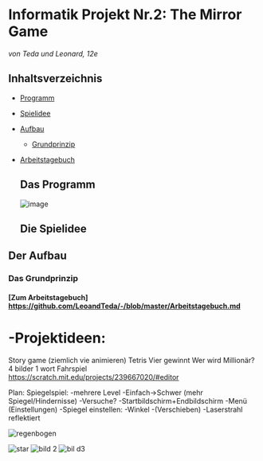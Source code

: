 # Informatik Projekt Nr.2: The Mirror Game
*von Teda und Leonard, 12e*

## Inhaltsverzeichnis

* [Programm](#Programm)
* [Spielidee](#Spielidee)
* [Aufbau](#Aufbau)
  * [Grundprinzip](#Grundprinzip)
* [Arbeitstagebuch](#Arbeitstagebuch) 
  
  ## Das Programm <a name="Programm"></a>
  
  ![image](https://user-images.githubusercontent.com/42579285/48960806-160b1200-ef70-11e8-82f8-a4498ecd9050.png)

  
  ## Die Spielidee <a name="Spielidee"></a>

## Der Aufbau <a name="Aufbau"></a>

### Das Grundprinzip <a name="Grundprinzip"></a>

#### [Zum Arbeitstagebuch] https://github.com/LeoandTeda/-/blob/master/Arbeitstagebuch.md
      



# -Projektideen:
Story game (ziemlich vie animieren)
Tetris
Vier gewinnt
Wer wird Millionär?
4 bilder 1 wort
Fahrspiel
https://scratch.mit.edu/projects/239667020/#editor

Plan: Spiegelspiel:
-mehrere Level
-Einfach->Schwer (mehr Spiegel/Hindernisse)
-Versuche?
-Startbildschirm+Endbildschirm
-Menü (Einstellungen)
-Spiegel einstellen:
  -Winkel
  -(Verschieben)
  -Laserstrahl reflektiert
 
 ![regenbogen](https://user-images.githubusercontent.com/42579285/50080722-07b9ba00-01ed-11e9-8d04-2fd8a6d8e229.png)



![star](https://user-images.githubusercontent.com/42579285/50163954-cfe06e80-02e1-11e9-967c-c68662a77d46.png)
![bild 2](https://user-images.githubusercontent.com/42579285/50164034-f69ea500-02e1-11e9-9303-8efe088e6e30.png)
![bil d3](https://user-images.githubusercontent.com/42579285/50164155-3796b980-02e2-11e9-9115-ed1e9642fe88.png)
